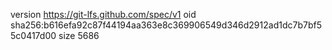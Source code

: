 version https://git-lfs.github.com/spec/v1
oid sha256:b616efa92c87f44194aa363e8c369906549d346d2912ad1dc7b7bf55c0417d00
size 5686

